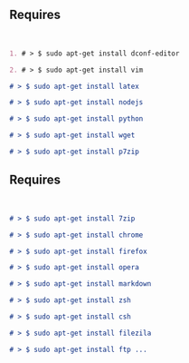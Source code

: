

## Requires

<br>

<!--- documentation in: "doc/.configure/make/gnulinux/README2.md" --->
<!--- hiddenpath: "doc/.configure/make/gnulinux/" --->


```markdown
1. # > $ sudo apt-get install dconf-editor
```
```markdown
2. # > $ sudo apt-get install vim 
```
```markdown
# > $ sudo apt-get install latex
```
```markdown
# > $ sudo apt-get install nodejs
```
```markdown
# > $ sudo apt-get install python
```
```markdown
# > $ sudo apt-get install wget
```
```markdown
# > $ sudo apt-get install p7zip 
```
## Requires

<br>

```markdown
# > $ sudo apt-get install 7zip
```
```markdown
# > $ sudo apt-get install chrome
```
```markdown
# > $ sudo apt-get install firefox
```
```markdown
# > $ sudo apt-get install opera
```
```markdown
# > $ sudo apt-get install markdown
```
```markdown
# > $ sudo apt-get install zsh
```
```markdown
# > $ sudo apt-get install csh
```
```markdown
# > $ sudo apt-get install filezila
```
```markdown
# > $ sudo apt-get install ftp ... 
```

